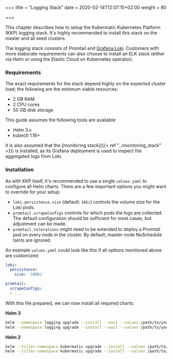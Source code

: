 +++
title = "Logging Stack"
date = 2020-02-14T12:07:15+02:00
weight = 80

+++

This chapter describes how to setup the Kubermatic Kubernetes Platform (KKP) logging stack. It's highly recommended to install this
stack on the master and all seed clusters.

The logging stack consists of Promtail and [Grafana Loki](https://grafana.com/oss/loki/). Customers with more
elaborate requirements can also choose to install an ELK stack (either via Helm or using the Elastic Cloud on
Kubernetes operator).

### Requirements

The exact requirements for the stack depend highly on the expected cluster load; the following are the minimum
viable resources:

* 2 GB RAM
* 2 CPU cores
* 50 GB disk storage

This guide assumes the following tools are available:

* Helm 3.x
* kubectl 1.16+

It is also assumed that the [monitoring stack]({{< ref "../monitoring_stack" >}}) is installed, as its
Grafana deployment is used to inspect the aggregated logs from Loki.

### Installation

As with KKP itself, it's recommended to use a single `values.yaml` to configure all Helm charts. There
are a few important options you might want to override for your setup:

* `loki.persistence.size` (default: `10Gi`) controls the volume size for the Loki pods.
* `promtail.scrapeConfigs` controls for which pods the logs are collected. The default configuration should
  be sufficient for most cases, but adjustment can be made.
* `promtail.tolerations` might need to be extended to deploy a Promtail pod on every node in the cluster.
  By default, master-node NoSchedule taints are ignored.

An example `values.yaml` could look like this if all options mentioned above are customized:

```yaml
loki:
  persistence:
    size: '100Gi'

promtail:
  scrapeConfigs:
  - ...
```

With this file prepared, we can now install all required charts:

**Helm 3**

```bash
helm --namespace logging upgrade --install --wait --values /path/to/your/helm-values.yaml promtail charts/logging/promtail/
helm --namespace logging upgrade --install --wait --values /path/to/your/helm-values.yaml loki charts/logging/loki/
```

**Helm 2**

```bash
helm --tiller-namespace kubermatic upgrade --install --values /path/to/your/helm-values.yaml --namespace logging promtail charts/logging/promtail/
helm --tiller-namespace kubermatic upgrade --install --values /path/to/your/helm-values.yaml --namespace logging loki charts/logging/loki/
```
